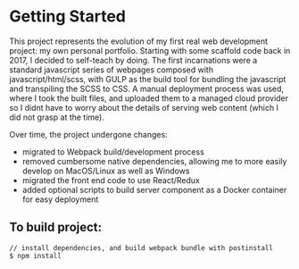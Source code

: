 # Getting Started

This project represents the evolution of my first real web development project: my own personal portfolio.
Starting with some scaffold code back in 2017, I decided to self-teach by doing.
The first incarnations were a standard javascript series of webpages composed with javascript/html/scss, with GULP as the build tool for bundling the javascript and transpiling the SCSS to CSS. A manual deployment process was used, where I took the built files, and uploaded them to a managed cloud provider so I didnt have to worry about the details of serving web content (which I did not grasp at the time).

Over time, the project undergone changes:
- migrated to Webpack build/development process
- removed cumbersome native dependencies, allowing me to more easily develop on MacOS/Linux as well as Windows
- migrated the front end code to use React/Redux
- added optional scripts to build server component as a Docker container for easy deployment


## To build project:
```
// install dependencies, and build webpack bundle with postinstall
$ npm install
```
